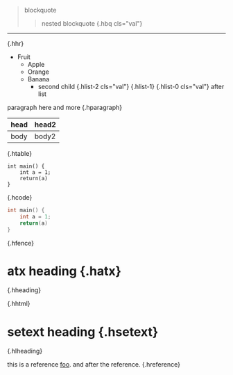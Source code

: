 > blockquote
> > nested blockquote
{.hbq cls="val"}

---
{.hhr}

* Fruit
  * Apple
  * Orange
  * Banana
    * second child
    {.hlist-2 cls="val"}
  {.hlist-1}
{.hlist-0 cls="val"}
after list

paragraph here
and more
{.hparagraph}

| head | head2 |
|------|-------|
| body | body2 |
{.htable}

    int main() {
        int a = 1;
        return(a)
    }
{.hcode}

```C {.ctrong}
int main() {
    int a = 1;
    return(a)
}
```
{.hfence}

# atx heading {.hatx}
{.hheading}

<div></div>
{.hhtml}

setext heading {.hsetext}
==
{.hlheading}

[foo]: /url "title"

this is a reference [foo]. and after the reference.
{.hreference}
